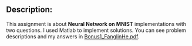 ## Description:
This assignment is about **Neural Network on MNIST** implementations with two questions.  I used Matlab to implement solutions.  You can see problem descriptions and my answers in [Bonus1_FanglinHe.pdf](Bonus1_FanglinHe.pdf).